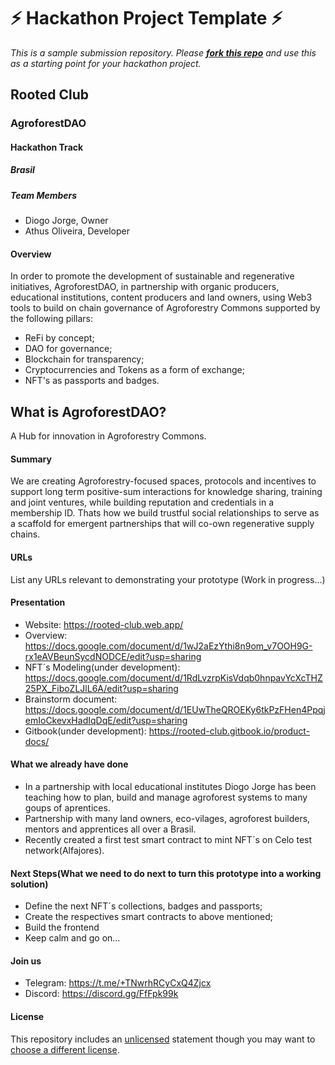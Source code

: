 
# ⚡ Hackathon Project Template ⚡
_This is a sample submission repository.
Please [__fork this repo__](https://help.github.com/articles/fork-a-repo/) and use this as a starting point for your hackathon project._

## Rooted Club
### AgroforestDAO
#### Hackathon Track

##### Brasil

##### Team Members
- Diogo Jorge, Owner
- Athus Oliveira, Developer


#### Overview
In order to promote the development of sustainable and regenerative initiatives, AgroforestDAO, in partnership with organic producers, educational institutions, content producers and land owners, using Web3 tools to build on chain governance of Agroforestry Commons supported by the following pillars:
- ReFi by concept;
- DAO for governance;
- Blockchain for transparency;
- Cryptocurrencies and Tokens as a form of exchange;
- NFT's as passports and badges.

## What is AgroforestDAO?
A Hub for innovation in Agroforestry Commons.

#### Summary
We are creating Agroforestry-focused spaces, protocols and incentives to support long term positive-sum interactions for knowledge sharing, training and joint ventures, while building reputation and credentials in a membership ID. 
Thats how we build trustful social relationships to serve as a scaffold for emergent partnerships that will co-own regenerative supply chains.

#### URLs
List any URLs relevant to demonstrating your prototype
(Work in progress...)


#### Presentation
- Website: https://rooted-club.web.app/
- Overview: https://docs.google.com/document/d/1wJ2aEzYthi8n9om_v7OOH9G-rx1eAVBeunSycdNODCE/edit?usp=sharing
- NFT´s Modeling(under development): https://docs.google.com/document/d/1RdLvzrpKisVdqb0hnpavYcXcTHZ25PX_FiboZLJlL6A/edit?usp=sharing
- Brainstorm document: https://docs.google.com/document/d/1EUwTheQROEKy6tkPzFHen4PpqjemIoCkevxHadIqDqE/edit?usp=sharing
- Gitbook(under development): https://rooted-club.gitbook.io/product-docs/

#### What we already have done
- In a partnership with local educational institutes Diogo Jorge has been teaching how to plan, build and manage agroforest systems to many goups of aprentices.
- Partnership with many land owners, eco-vilages, agroforest builders, mentors and apprentices all over a Brasil.
- Recently created a first test smart contract to mint NFT´s on Celo test network(Alfajores).


#### Next Steps(What we need to do next to turn this prototype into a working solution)
- Define the next NFT´s collections, badges and passports;
- Create the respectives smart contracts to above mentioned;
- Build the frontend
- Keep calm and go on...

#### Join us
- Telegram: https://t.me/+TNwrhRCyCxQ4Zjcx
- Discord: https://discord.gg/FfFpk99k

#### License
This repository includes an [unlicensed](http://unlicense.org/) statement though you may want to [choose a different license](https://choosealicense.com/).
